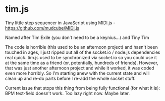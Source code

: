 tim.js
======

Tiny little step sequencer in JavaScript using MIDI.js - https://github.com/mudcube/MIDI.js

Named after Tim Exile (you don't need to be a keynius...) and Tiny Tim

The code is horrible (this used to be an afternoon project) and hasn't been touched in ages, I just ripped out all of the socket.io / node.js dependencies real quick. tim.js used to be synchronized via socket.io so you could use it at the same time as a friend (or, potentially, hundreds of friends). However, that was just another afternoon project and while it worked, it was coded even more horribly. So I'm starting anew with the current state and will clean up and re-do parts before I re-add the whole socket stuff.

Current issue that stops this thing from being fully functional (for what it is): BPM text-field doesn't work. Too lazy right now. Maybe later.
